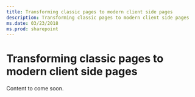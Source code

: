 ```yaml
---
title: Transforming classic pages to modern client side pages
description: Transforming classic pages to modern client side pages
ms.date: 03/23/2018
ms.prod: sharepoint
---
```


# Transforming classic pages to modern client side pages

Content to come soon.